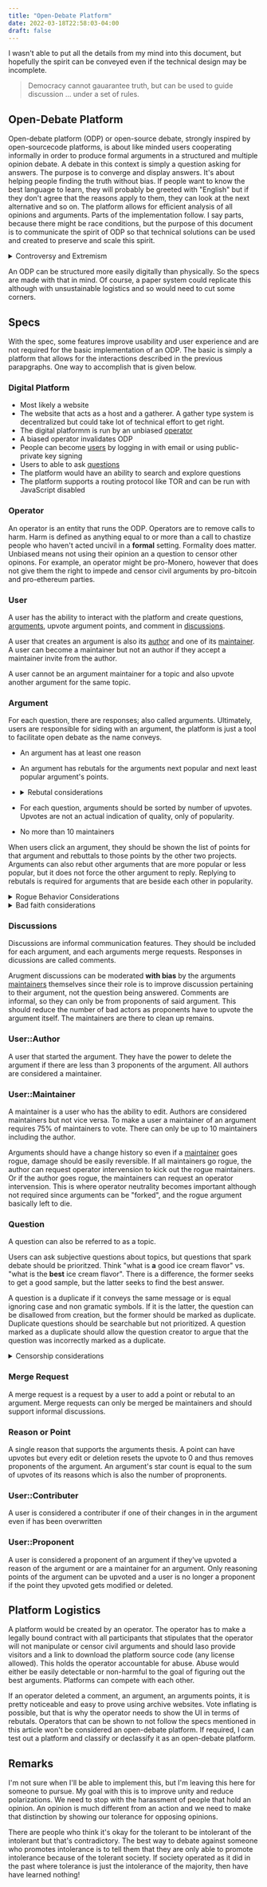 ```yaml
---
title: "Open-Debate Platform"
date: 2022-03-18T22:58:03-04:00
draft: false
---
```


I wasn't able to put all the details from my mind into this document, but hopefully
the spirit can be conveyed even if the technical design may be incomplete.

> Democracy cannot gauarantee truth, but can be used to guide discussion ... under a set of rules.

## Open-Debate Platform

Open-debate platform (ODP) or open-source debate, strongly inspired by open-sourcecode platforms, is about like minded users cooperating informally in order to produce formal arguments in a structured and multiple opinion debate. A debate in this context is simply a question asking for answers. The purpose is to converge and display answers. It's about helping people
finding the truth without bias. If people want to know the best language to learn, they will probably be greeted with "English"
but if they don't agree that the reasons apply to them, they can look at the next alternative and so on. The platform
allows for efficient analysis of all opinions and arguments. Parts of the implementation follow. I say parts, because there might be race conditions, but the purpose of this document is to communicate the spirit of ODP so that technical solutions can be used and created to preserve and scale this spirit.

<details>
<summary>Controversy and Extremism</summary>
Controvery and extremism is expected on a platform like this. The entire point is for an open discussion to
stamp out objectively wrong opinions. For example, murder is wrong; An argument pertaining to killing
would most likely delve into the definition of murder. However, the platform converges upon arguments that are
able to defend their position.

Even though extremism will be present on the platform, uncivil discourse is not to be tolerated.
Civil discussion does not involve calls to genocide or targetting of innocent people. Such a statement would be supressed,
however arguing whether such things are okay will be permitted. There is a difference between debating something
that is immoral vs. actually acting immoraly. Since these arguments don't actually dictate behavior, the ODP
does not have to follow any argument that is able to defend its position.
</details>

An ODP can be structured more easily digitally than physically. So the specs are made with that in mind.
Of course, a paper system could replicate this although with unsustainable logistics and so would need to cut some corners.

## Specs

With the spec, some features improve usability and user experience and are not required for the basic
implementation of an ODP. The basic is simply a platform that allows for the interactions described in the previous parapgraphs.
One way to accomplish that is given below.

### Digital Platform

- Most likely a website
- The website that acts as a host and a gatherer. A gather type system is decentralized but could take lot of technical effort to get right.
- The digital platformm is run by an unbiased [operator](#operator)
- A biased operator invalidates ODP
- People can become [users](#user) by logging in with email or using public-private key signing
- Users to able to ask [questions](#questions)
- The platform would have an ability to search and explore questions
- The platform supports a routing protocol like TOR and can be run with JavaScript disabled

### Operator

An operator is an entity that runs the ODP. Operators are to remove calls to harm. Harm is defined as anything equal to or more than a call to chastize people who haven't acted uncivil in a **formal** setting. Formality does matter. Unbiased means not using their opinion an a question to censor other opinons. For example, an operator might be pro-Monero, however that does not give them the right to impede and censor civil arguments by pro-bitcoin and pro-ethereum parties.

### User

A user has the ability to interact with the platform and create questions, [arguments](#argument), upvote argument points, and comment in [discussions](#discussions).

A user that creates an argument is also its [author](#User::Author) and one of its [maintainer](#User::Maintainer).
A user can become a maintainer but not an author if they accept a maintainer invite from the author.

A user cannot be an argument maintainer for a topic and also upvote another argument for the same topic.

### Argument

For each question, there are responses; also called arguments.
Ultimately, users are responsible for siding with an argument, the platform is just a tool to facilitate open debate as the name conveys.

- An argument has at least one reason
- An argument has rebutals for the arguments next popular and next least popular argument's points.
- <details><summary>Rebutal considerations</summary>
    Replies are to be made to at least 1 rebutal within 2 weeks or the point/rebuttal will be marked as "failed to defend point/rebuttal".
    Hence, points/rebuttals can be shown to the user sorted by point/rebutall defended &rarr; ongoing &rarr; failed to defend.

    This time window feature is very important in order to force discourse. It's very easy to make 1 rebutal and never respond again. Every response to a rebutal must address the rebutal fully. Not addressing a rebutal fully makes the rebutal valid. In that way, points and rebutals can follow a thread type of structure to allow multiple replies and rebutals per point rather than batching all rebutals for a point into one. For less popular arguments, operators are allowed to be leniant about the forced rebutal rule. I'd say if there are more than 5 argument, the bottom 50% won't need to comply with the forced discussion. This is because it's more likely these projects are arguing with bad faith characters and so the operator can use their own prioritization method for rule violation reports.
    </details>
- For each question, arguments should be sorted by number of upvotes. Upvotes are not an actual indication of quality, only of popularity.
- No more than 10 maintainers

When users click an argument, they should be shown the list of points for that argument and rebuttals to those points by the other two projects. Arguments can also rebut other arguments that are more popular or less popular, but it does not force the other argument to reply. Replying to rebutals is required for arguments that are beside each other in popularity.

<details>
<summary>Rogue Behavior Considerations</summary>
Arguments can be recreated (forked) in case of rogue or dormant maintainers. Since people can change
their minds, even if they decide to mess up the old argument they were supporting, history can be restored by a maintainer
in the same argument or by a proponent through forks.
If done correctly, each point has an associated history and id for each point in history.
Then, the upvotes can be restored as long as the users have no upvoted something new, and that point id does not exist
in any older forks. This way, the damage of greifing is reduced. These are all technical discussions though that uphold the
spirit of ODP.
</details>

<details>
<summary>Bad faith considerations</summary>
It is up to operators how to deal with arguing in circles; if people are arguing in circles it is best to close the rebutal. Arguing in circles usually indicates one party is not acting in good faith. Rebutals can be reported as irrelevant and will shadow ban
the user. Shadow ban in this context means that the user will see the platform as if their action was valid.
</details>

### Discussions

Discussions are informal communication features. They should be included for each argument, and each arguments merge requests.
Responses in dicussions are called comments.

Arugment discussions can be moderated **with bias** by the arguments [maintainers](#User::Maintainer) themselves since their role is to improve
discussion pertaining to their argument, not the question being answered. Comments are informal, so they can only be from proponents
of said argument. This should reduce the number of bad actors as proponents have to upvote the argument itself. The maintainers
are there to clean up remains.

### User::Author

A user that started the argument. They have the power to delete the argument if there
are less than 3 proponents of the argument. All authors are considered a maintainer.

### User::Maintainer

A maintainer is a user who has the ability to edit. Authors are considered maintainers but
not vice versa. To make a user a maintainer of an argument requires 75% of maintainers to vote.
There can only be up to 10 maintainers including the author.

Arguments should have a change history so even if a [maintainer](#User::Maintainer) goes rogue, damage should be easily reversible.
If all maintainers go rogue, the author can request operator intervension to kick out the rogue maintainers. Or if the author goes rogue, the maintainers can request an operator intervension. This is where operator neutrality becomes important although not required since arguments can be "forked", and the rogue argument basically left to die.

### Question

A question can also be referred to as a topic.

Users can ask subjective questions about topics, but questions that spark debate should be prioritzed. Think "what is **a** good ice cream flavor" vs. "what is the **best** ice cream flavor". There is a difference, the former seeks to get a good sample, but the latter seeks to find the best answer.

A question is a duplicate if it conveys the same message or is equal ignoring case and non gramatic symbols. If it is the latter,
the question can be disallowed from creation, but the former should be marked as duplicate. Duplicate questions should be searchable but not prioritized. A question marked as a duplicate should allow the question creator to argue that the question was incorrectly marked as a duplicate.

<details>
<summary>Censorship considerations</summary>
Many times on Stackoverflow, questions are marked as duplicate incorrectly on Stackoverflow where as actual duplicates fly by the radar.
These questions are not technical at all, only discussion prompts, so it is imperative to not censor valid questions.
</details>

### Merge Request

A merge request is a request by a user to add a point or rebutal to an argument. Merge requests can only be
merged be maintainers and should support informal discussions.

### Reason or Point

A single reason that supports the arguments thesis. A point can have upvotes but every
edit or deletion resets the upvote to 0 and thus removes proponents of the argument.
An argument's star count is equal to the sum of upvotes of its reasons which is also the number of propronents.

### User::Contributer

A user is considered a contributer if one of their changes in in the argument even if has been overwritten

### User::Proponent

A user is considered a proponent of an argument if they've upvoted a reason of the argument or are a maintainer for an argument.
Only reasoning points of the argument can be upvoted and a user is no longer a proponent if the point they upvoted
gets modified or deleted.

## Platform Logistics

A platform would be created by an operator. The operator has to make a legally bound contract
with all participants that stipulates that the operator will not manipulate or censor civil arguments and should laso provide
visitors and a link to download the platform source code (any license allowed). This holds the operator accountable for abuse.
Abuse would either be easily detectable or non-harmful to the goal of figuring out the best arguments. Platforms
can compete with each other.

If an operator deleted a comment, an argument, an arguments points, it is pretty noticeable and easy to prove using archive websites.
Vote inflating is possible, but that is why the operator needs to show the UI in terms of rebutals. Operators that can be shown
to not follow the specs mentioned in this article won't be considered an open-debate platform. If required, I can test out
a platform and classify or declassify it as an open-debate platform.

## Remarks

I'm not sure when I'll be able to implement this, but I'm leaving this here for someone to pursue. My goal with this is to improve unity and reduce polarizations. We need to stop with the harassment of people that hold an opinion. An opinion is much different from
an action and we need to make that distinction by showing our tolerance for opposing opinions.

There are people who think it's okay for the tolerant to be intolerant of the intolerant but that's contradictory. The best way
to debate against someone who promotes intolerance is to tell them that they are only able to promote intolerance because of the tolerant society. If society operated as it did in the past where tolerance is just the intolerance of the majority, then have have learned nothing!
